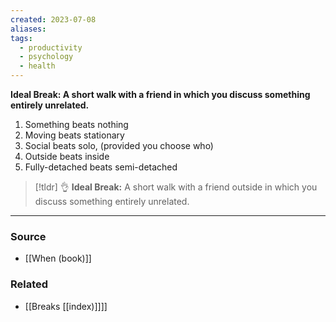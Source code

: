 ```yaml
---
created: 2023-07-08
aliases: 
tags:
  - productivity
  - psychology
  - health
---
```

**Ideal Break: A short walk with a friend in which you discuss something entirely unrelated.**

1. Something beats nothing
2. Moving beats stationary 
3. Social beats solo, (provided you choose who)
4. Outside beats inside
5. Fully-detached beats semi-detached

> [!tldr] 👌 **Ideal Break:**
A short walk with a friend outside in which you discuss something entirely unrelated.

---

### Source
- [[When (book)]]

### Related
- [[Breaks [[index)]]]]